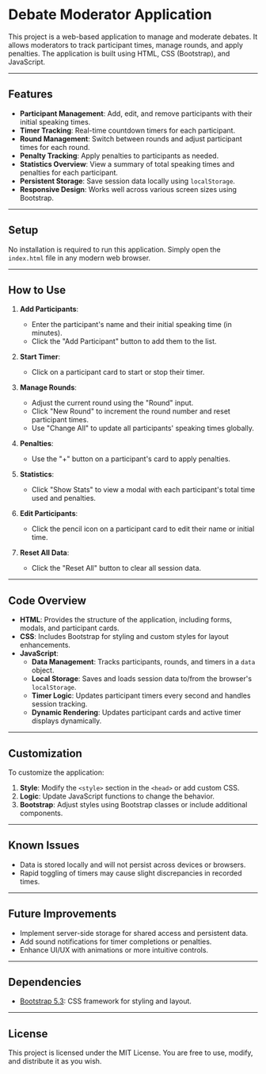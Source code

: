 # Debate Moderator Application

This project is a web-based application to manage and moderate debates. It allows moderators to track participant times, manage rounds, and apply penalties. The application is built using HTML, CSS (Bootstrap), and JavaScript.

---

## Features

- **Participant Management**: Add, edit, and remove participants with their initial speaking times.
- **Timer Tracking**: Real-time countdown timers for each participant.
- **Round Management**: Switch between rounds and adjust participant times for each round.
- **Penalty Tracking**: Apply penalties to participants as needed.
- **Statistics Overview**: View a summary of total speaking times and penalties for each participant.
- **Persistent Storage**: Save session data locally using `localStorage`.
- **Responsive Design**: Works well across various screen sizes using Bootstrap.

---

## Setup

No installation is required to run this application. Simply open the `index.html` file in any modern web browser.

---

## How to Use

1. **Add Participants**:
   - Enter the participant's name and their initial speaking time (in minutes).
   - Click the "Add Participant" button to add them to the list.

2. **Start Timer**:
   - Click on a participant card to start or stop their timer.

3. **Manage Rounds**:
   - Adjust the current round using the "Round" input.
   - Click "New Round" to increment the round number and reset participant times.
   - Use "Change All" to update all participants' speaking times globally.

4. **Penalties**:
   - Use the "+" button on a participant's card to apply penalties.

5. **Statistics**:
   - Click "Show Stats" to view a modal with each participant's total time used and penalties.

6. **Edit Participants**:
   - Click the pencil icon on a participant card to edit their name or initial time.

7. **Reset All Data**:
   - Click the "Reset All" button to clear all session data.

---

## Code Overview

- **HTML**: Provides the structure of the application, including forms, modals, and participant cards.
- **CSS**: Includes Bootstrap for styling and custom styles for layout enhancements.
- **JavaScript**:
  - **Data Management**: Tracks participants, rounds, and timers in a `data` object.
  - **Local Storage**: Saves and loads session data to/from the browser's `localStorage`.
  - **Timer Logic**: Updates participant timers every second and handles session tracking.
  - **Dynamic Rendering**: Updates participant cards and active timer displays dynamically.

---

## Customization

To customize the application:

1. **Style**: Modify the `<style>` section in the `<head>` or add custom CSS.
2. **Logic**: Update JavaScript functions to change the behavior.
3. **Bootstrap**: Adjust styles using Bootstrap classes or include additional components.

---

## Known Issues

- Data is stored locally and will not persist across devices or browsers.
- Rapid toggling of timers may cause slight discrepancies in recorded times.

---

## Future Improvements

- Implement server-side storage for shared access and persistent data.
- Add sound notifications for timer completions or penalties.
- Enhance UI/UX with animations or more intuitive controls.

---

## Dependencies

- [Bootstrap 5.3](https://getbootstrap.com/): CSS framework for styling and layout.

---

## License

This project is licensed under the MIT License. You are free to use, modify, and distribute it as you wish.
